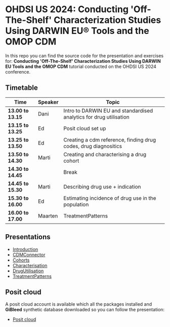 # OHDSI US 2024: Conducting 'Off-The-Shelf' Characterization Studies Using DARWIN EU® Tools and the OMOP CDM

In this repo you can find the source code for the presentation and exercises for: **Conducting 'Off-The-Shelf' Characterization Studies Using DARWIN EU Tools and the OMOP CDM** tutorial conducted on the OHDSI US 2024 conference.

## Timetable
| Time                | Speaker | Topic                                                                 |
|---------------------|---------|-----------------------------------------------------------------------|
|__13.00 to 13.15__ | Dani | Intro to DARWIN EU and standardised analytics for drug utilisation |    
|__13.15 to 13.25__ | Ed | Posit cloud set up  |
|__13.25 to 13.50__ | Ed | Creating a cdm reference, finding drug codes, drug diagnositics |  
|__13.50 to 14.30__ | Marti | Creating and characterising a drug cohort |    
|__14.30 to 14.45__ |  | Break  |
|__14.45 to 15.30__ | Marti | Describing drug use + indication  | 
|__15.30 to 16.00__ | Ed | Estimating incidence of drug use in the population  |
|__16.00 to 17.00__ | Maarten | TreatmentPatterns  |

## Presentations

- [Introduction](https://dpa-pde-oxford.quarto.pub/introduction-ohdsi-us-2024/)
- [CDMConnector](https://dpa-pde-oxford.quarto.pub/cdmconnector-ohdsi-us-2024/)
- [Cohorts](https://dpa-pde-oxford.quarto.pub/cohorts)
- [Characterisation](https://dpa-pde-oxford.quarto.pub/cohortcharacteristics-ohdsi-us-2024/)
- [DrugUtilisation](https://dpa-pde-oxford.quarto.pub/drugutilisation-ohdsi-us-2024/)
- [TreatmentPatterns](https://github.com/oxford-pharmacoepi/darwinTutorial2024/Presentations/TreatmentPatterns/)

## Posit cloud

A posit cloud account is available which all the packages installed and **GiBleed** synthetic database downloaded so you can follow the presentation:

- [Posit cloud](https://posit.cloud/spaces/562431/join?access_code=v5L4fNH-hmUjbkYzS-1sTTopISrbYfO2mUn4IOSo)
